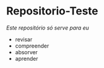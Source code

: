# Repositorio-Teste
  _Este repositório só serve para eu_

* revisar
* compreender
* absorver
* aprender
 
